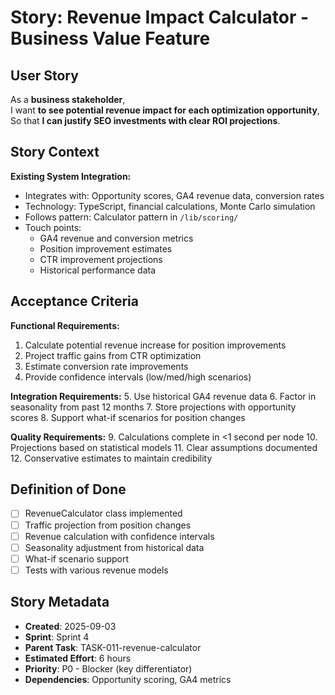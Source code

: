 # Story: Revenue Impact Calculator - Business Value Feature

## User Story

As a **business stakeholder**,  
I want **to see potential revenue impact for each optimization opportunity**,  
So that **I can justify SEO investments with clear ROI projections**.

## Story Context

**Existing System Integration:**

- Integrates with: Opportunity scores, GA4 revenue data, conversion rates
- Technology: TypeScript, financial calculations, Monte Carlo simulation
- Follows pattern: Calculator pattern in `/lib/scoring/`
- Touch points:
  - GA4 revenue and conversion metrics
  - Position improvement estimates
  - CTR improvement projections
  - Historical performance data

## Acceptance Criteria

**Functional Requirements:**

1. Calculate potential revenue increase for position improvements
2. Project traffic gains from CTR optimization
3. Estimate conversion rate improvements
4. Provide confidence intervals (low/med/high scenarios)

**Integration Requirements:** 5. Use historical GA4 revenue data 6. Factor in seasonality from past 12 months 7. Store projections with opportunity scores 8. Support what-if scenarios for position changes

**Quality Requirements:** 9. Calculations complete in <1 second per node 10. Projections based on statistical models 11. Clear assumptions documented 12. Conservative estimates to maintain credibility

## Definition of Done

- [ ] RevenueCalculator class implemented
- [ ] Traffic projection from position changes
- [ ] Revenue calculation with confidence intervals
- [ ] Seasonality adjustment from historical data
- [ ] What-if scenario support
- [ ] Tests with various revenue models

## Story Metadata

- **Created**: 2025-09-03
- **Sprint**: Sprint 4
- **Parent Task**: TASK-011-revenue-calculator
- **Estimated Effort**: 6 hours
- **Priority**: P0 - Blocker (key differentiator)
- **Dependencies**: Opportunity scoring, GA4 metrics

